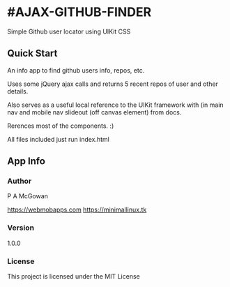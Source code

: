 # #AJAX-GITHUB-FINDER

Simple Github user locator using UIKit CSS

## Quick Start

An info app to find github users info, repos, etc.

Uses some jQuery ajax calls and returns 5 recent repos of user and other details.

Also serves as a useful local reference to the UIKit framework with (in main nav and mobile nav slideout (off canvas element) from docs.

Rerences most of the components. :)

All files included just run index.html

## App Info

### Author

P A McGowan

https://webmobapps.com
https://minimallinux.tk

### Version

1.0.0

### License

This project is licensed under the MIT License

